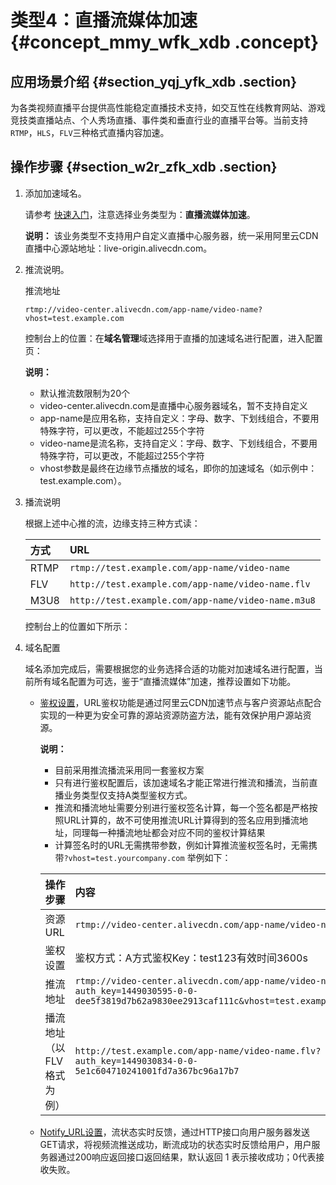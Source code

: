 # 类型4：直播流媒体加速 {#concept_mmy_wfk_xdb .concept}

## 应用场景介绍 {#section_yqj_yfk_xdb .section}

为各类视频直播平台提供高性能稳定直播技术支持，如交互性在线教育网站、游戏竞技类直播站点、个人秀场直播、事件类和垂直行业的直播平台等。当前支持`RTMP`，`HLS`，`FLV`三种格式直播内容加速。

## 操作步骤 {#section_w2r_zfk_xdb .section}

1.  添加加速域名。

    请参考 [快速入门](../intl.zh-CN/快速入门/快速入门.md#)，注意选择业务类型为：**直播流媒体加速**。

    **说明：** 该业务类型不支持用户自定义直播中心服务器，统一采用阿里云CDN直播中心源站地址：live-origin.alivecdn.com。

2.  推流说明。

    推流地址

    ```
    rtmp://video-center.alivecdn.com/app-name/video-name?vhost=test.example.com
    ```

    控制台上的位置：在**域名管理**域选择用于直播的加速域名进行配置，进入配置页：

    **说明：** 

    -   默认推流数限制为20个
    -   video-center.alivecdn.com是直播中心服务器域名，暂不支持自定义
    -   app-name是应用名称，支持自定义：字母、数字、下划线组合，不要用特殊字符，可以更改，不能超过255个字符
    -   video-name是流名称，支持自定义：字母、数字、下划线组合，不要用特殊字符，可以更改，不能超过255个字符
    -   vhost参数是最终在边缘节点播放的域名，即你的加速域名（如示例中：test.example.com）。
3.  播流说明

    根据上述中心推的流，边缘支持三种方式读：

    |方式|URL|
    |:-|:--|
    |RTMP|`rtmp://test.example.com/app-name/video-name`|
    |FLV|`http://test.example.com/app-name/video-name.flv`|
    |M3U8|`http://test.example.com/app-name/video-name.m3u8`|

    控制台上的位置如下所示：

4.  域名配置

    域名添加完成后，需要根据您的业务选择合适的功能对加速域名进行配置，当前所有域名配置为可选，鉴于“直播流媒体”加速，推荐设置如下功能。

    -   [鉴权设置](intl.zh-CN/用户指南/访问控制设置/鉴权配置.md#)，URL鉴权功能是通过阿里云CDN加速节点与客户资源站点配合实现的一种更为安全可靠的源站资源防盗方法，能有效保护用户源站资源。

        **说明：** 

        -   目前采用推流播流采用同一套鉴权方案
        -   只有进行鉴权配置后，该加速域名才能正常进行推流和播流，当前直播业务类型仅支持A类型鉴权方式。
        -   推流和播流地址需要分别进行鉴权签名计算，每一个签名都是严格按照URL计算的，故不可使用推流URL计算得到的签名应用到播流地址，同理每一种播流地址都会对应不同的鉴权计算结果
        -   计算签名时的URL无需携带参数，例如计算推流鉴权签名时，无需携带`?vhost=test.yourcompany.com`
        举例如下：

        |操作步骤|内容|
        |:---|:-|
        |资源URL|`rtmp://video-center.alivecdn.com/app-name/video-name`|
        |鉴权设置|鉴权方式：A方式鉴权Key：test123有效时间3600s|
        |推流地址|`rtmp://video-center.alivecdn.com/app-name/video-name?auth_key=1449030595-0-0-dee5f3819d7b62a9830ee2913caf111c&vhost=test.example.com`|
        |播流地址（以FLV格式为例）|`http://test.example.com/app-name/video-name.flv?auth_key=1449030834-0-0-5e1c604710241001fd7a367bc96a17b7`|

    -   [Notify\_URL设置](intl.zh-CN/用户指南/视频相关配置/Notify_URL设置.md#)，流状态实时反馈，通过HTTP接口向用户服务器发送GET请求，将视频流推送成功，断流成功的状态实时反馈给用户，用户服务器通过200响应返回接口返回结果，默认返回 1 表示接收成功；0代表接收失败。

